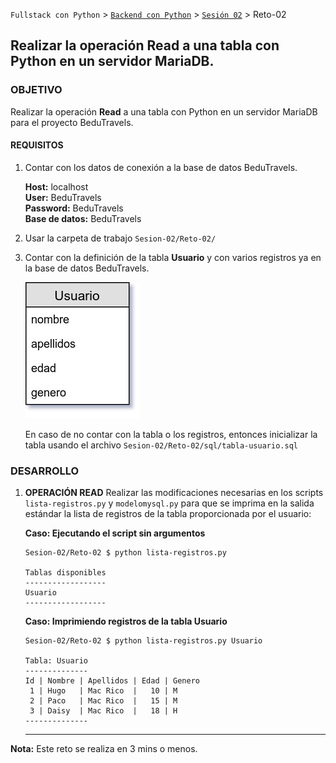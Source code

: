 `Fullstack con Python` > [`Backend con Python`](../../Readme.md) > [`Sesión 02`](../Readme.md) > Reto-02

## Realizar la operación Read a una tabla con Python en un servidor MariaDB.

### OBJETIVO
Realizar la operación __Read__ a una tabla con Python en un servidor MariaDB para el proyecto BeduTravels.

#### REQUISITOS
1. Contar con los datos de conexión a la base de datos BeduTravels.

   __Host:__ localhost <br />
   __User:__ BeduTravels <br />
   __Password:__ BeduTravels <br />
   __Base de datos:__ BeduTravels

1. Usar la carpeta de trabajo `Sesion-02/Reto-02/`

1. Contar con la definición de la tabla __Usuario__ y con varios registros ya en la base de datos BeduTravels.

   ![Tabla Usuario](assets/tabla-usuario.jpg)

   En caso de no contar con la tabla o los registros, entonces inicializar la tabla usando el archivo `Sesion-02/Reto-02/sql/tabla-usuario.sql`

### DESARROLLO
1. __OPERACIÓN READ__ Realizar las modificaciones necesarias en los scripts `lista-registros.py` y `modelomysql.py` para que se imprima en la salida estándar la lista de registros de la tabla proporcionada por el usuario:

   __Caso: Ejecutando el script sin argumentos__

   ```console
   Sesion-02/Reto-02 $ python lista-registros.py

   Tablas disponibles
   ------------------
   Usuario
   ------------------
   ```

   __Caso: Imprimiendo registros de la tabla Usuario__

   ```console
   Sesion-02/Reto-02 $ python lista-registros.py Usuario

   Tabla: Usuario
   --------------
   Id | Nombre | Apellidos | Edad | Genero
    1 | Hugo   | Mac Rico  |   10 | M     
    2 | Paco   | Mac Rico  |   15 | M     
    3 | Daisy  | Mac Rico  |   18 | H     
   --------------
   ```
   ***

__Nota:__ Este reto se realiza en 3 mins o menos.
